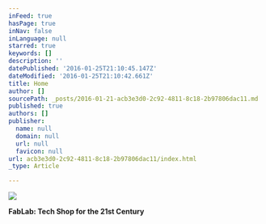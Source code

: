 ```yaml
---
inFeed: true
hasPage: true
inNav: false
inLanguage: null
starred: true
keywords: []
description: ''
datePublished: '2016-01-25T21:10:45.147Z'
dateModified: '2016-01-25T21:10:42.661Z'
title: Home
author: []
sourcePath: _posts/2016-01-21-acb3e3d0-2c92-4811-8c18-2b97806dac11.md
published: true
authors: []
publisher:
  name: null
  domain: null
  url: null
  favicon: null
url: acb3e3d0-2c92-4811-8c18-2b97806dac11/index.html
_type: Article

---
```

![](https://s3-us-west-2.amazonaws.com/the-grid-img/p/36f4cf85b903269ea687c38bcfd2ca76ba50cfd0.png)

**FabLab: Tech Shop for the 21st Century**